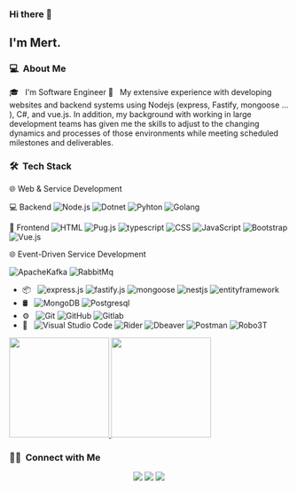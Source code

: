 ### Hi there 👋

<h2>I'm Mert.</h2>

<h3> 💻 &nbsp;About Me </h3>

  🎓 &nbsp; I'm Software Engineer
  🤔 &nbsp; My extensive experience with  developing websites and backend systems using Nodejs (express, Fastify, mongoose … ), C#, and vue.js. In addition, my background with working in large development teams has given me the skills to adjust to the changing dynamics and processes of those environments while meeting scheduled milestones and deliverables.


<h3> 🛠 &nbsp;Tech Stack</h3>

🌐 Web & Service Development &nbsp;
  
   :computer: Backend
  ![Node.js](https://img.shields.io/badge/-Node.js-333333?style=flat&logo=node.js)
  ![Dotnet](https://img.shields.io/badge/-dotnet-333333?style=flat&logo=dotnet)
  ![Pyhton](https://img.shields.io/badge/-Pyhton-111111?style=flat&logo=Pyhton)
  ![Golang](https://img.shields.io/badge/-Golang-333333?style=flat&logo=Golang)

  :newspaper: Frontend 
  ![HTML](https://img.shields.io/badge/-HTML-333333?style=flat&logo=HTML5)
  ![Pug.js](https://img.shields.io/badge/-Pug.js-333333?style=flat&logo=Pug)
  ![typescript](https://img.shields.io/badge/-typescript-333333?style=flat&logo=typescript)
  ![CSS](https://img.shields.io/badge/-CSS-333333?style=flat&logo=CSS3&logoColor=1572B6)
  ![JavaScript](https://img.shields.io/badge/-JavaScript-333333?style=flat&logo=javascript)
  ![Bootstrap](https://img.shields.io/badge/-Bootstrap-333333?style=flat&logo=bootstrap&logoColor=563D7C)
  ![Vue.js](https://img.shields.io/badge/-vue.js-333333?style=flat&logo=vue.js&logoColor=1572B6)
  
🌐 Event-Driven Service Development &nbsp;

  ![ApacheKafka](https://img.shields.io/badge/-ApacheKafka-333333?style=flat&logo=ApacheKafka)
  ![RabbitMq](https://img.shields.io/badge/-RabbitMq-333333?style=flat&logo=RabbitMq)
  
  - :package: &nbsp;
      ![express.js](https://img.shields.io/badge/-express-333333?style=flat&logo=express)
      ![fastify.js](https://img.shields.io/badge/-fastify-333333?style=flat&logo=fastify)
      ![mongoose](https://img.shields.io/badge/-mongoose-333333?style=flat&logo=mongoose)
      ![nestjs](https://img.shields.io/badge/-nestjs-333333?style=flat&logo=nestjs)
      ![entityframework](https://img.shields.io/badge/-entityframework-333333?style=flat&logo=entityframework)
- 🛢 &nbsp;
  ![MongoDB](https://img.shields.io/badge/-MongoDB-333333?style=flat&logo=mongodb)
  ![Postgresql](https://img.shields.io/badge/-postgresql-333333?style=flat&logo=postgresql&logoColor=1572B6)
- ⚙️ &nbsp;
  ![Git](https://img.shields.io/badge/-Git-333333?style=flat&logo=git)
  ![GitHub](https://img.shields.io/badge/-GitHub-333333?style=flat&logo=github)
  ![Gitlab](https://img.shields.io/badge/-Gitlab-333333?style=flat&logo=Gitlab)
- 🔧 &nbsp;
  ![Visual Studio Code](https://img.shields.io/badge/-Visual%20Studio%20Code-333333?style=flat&logo=visual-studio-code&logoColor=007ACC)
  ![Rider](https://img.shields.io/badge/-rider-333333?style=flat&logo=rider&logoColor=FF0000)
  ![Dbeaver](https://img.shields.io/badge/-dbeaver-222222?style=flat&logo=dbeaver&logoColor=007ACC)
  ![Postman](https://img.shields.io/badge/-Postman-333333?style=flat&logo=Postman&logoColor=FF5733)
  ![Robo3T](https://img.shields.io/badge/-Robo3T-333333?style=flat&logo=Robo3T&logoColor=FF5733)

<p>
<a href="https://github.com/mertdemirok">
  <img height="180em" src="https://github-readme-stats.vercel.app/api?username=mertdemirok&show_icons=true&theme=tokyonight" />
  <img height="180em" src="https://github-readme-stats-eight-theta.vercel.app/api/top-langs/?username=mertdemirok&theme=radical&layout=compact&langs_count=8" />
</a>
</p>


<h3> 🤝🏻 &nbsp;Connect with Me </h3>

<p align="center">
<a href="https://mertdemirok.com"><img src="https://img.shields.io/badge/-mertdemirok.com-3423A6?style=flat-square&logo=Google-Chrome&logoColor=white"/></a>
<a href="https://www.linkedin.com/in/mertdemirok"><img src="https://img.shields.io/badge/-mertdemiirok-3423A6?style=flat-square&logo=Linkedin&logoColor=white"/></a>
<a href="mailto:mertdemiirok@gmail.com"><img src="https://img.shields.io/badge/-mertdemiirok@gmail.com-D14836?style=flat-square&logo=Gmail&logoColor=white"/></a>
